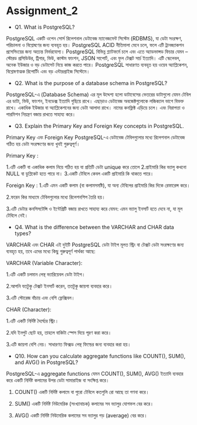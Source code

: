 # Assignment_2


* Q1. What is PostgreSQL?

PostgreSQL একটি ওপেন সোর্স রিলেশনাল ডেটাবেজ ম্যানেজমেন্ট সিস্টেম (RDBMS), যা ডেটা সংরক্ষণ, পরিচালনা ও বিশ্লেষণের জন্য ব্যবহৃত হয়। PostgreSQL ACID নীতিমালা মেনে চলে, ফলে এটি ট্রানজ্যাকশন প্রসেসিংয়ের জন্য অত্যন্ত নির্ভরযোগ্য। PostgreSQL বিভিন্ন প্ল্যাটফর্মে চলে এবং এতে অ্যাডভান্সড ফিচার যেমন – স্টোরড প্রসিডিউর, ট্রিগার, ভিউ, কাস্টম ফাংশন, JSON সাপোর্ট, এবং ফুল টেক্সট সার্চ ইত্যাদি। এটি স্কেলেবল, অনেক ইউজার ও বড় ডেটাসেট নিয়ে কাজ করতে পারে। PostgreSQL সাধারণত ব্যবহৃত হয় ওয়েব অ্যাপ্লিকেশন, বিশ্লেষণাত্মক রিপোর্টিং এবং বড় এন্টারপ্রাইজ সিস্টেমে।


* Q2. What is the purpose of a database schema in PostgreSQL?

PostgreSQL-এ (Database Schema) এর মূল উদ্দেশ্য হলো ডাটাবেসের ভেতরের ডাটাগুলো যেমন  টেবিল এর ডাটা, ভিউ, ফাংশন, ইনডেক্স ইত্যাদি গুছিয়ে রাখে। এছাড়াও ডেটাবেজ অবজেক্টগুলোকে লজিক্যাল ভাগে বিভক্ত রাখে। একাধিক ইউজার বা অ্যাপ্লিকেশনের জন্য ডেটা আলাদা রাখে। নামের কনফ্লিক্ট এড়িয়ে চলে। এবং নিরাপত্তা ও পারমিশন নিয়ন্ত্রণ বজায় রাখতে সাহায্য করে।


* Q3. Explain the Primary Key and Foreign Key concepts in PostgreSQL.

Primary Key এবং Foreign Key PostgreSQL-এ ডেটাবেজ টেবিলগুলোর মধ্যে রিলেশনাল ডেটাবেজ গঠিত হয় ডেটা সংরক্ষণের জন্য খুবই গুরুত্বপূর্ণ।

Primary Key :

1.এটি একটি বা একাধিক কলাম নিয়ে গঠিত হয় যা প্রতিটি ডেটা unique করে তোলে 
2.প্রাইমারি কির ভ্যালু কখনো NULL বা ডুপ্লিকেট হতে পারে না।
3.একটি টেবিলে কেবল একটি প্রাইমারি কি থাকতে পারে।

Foreign Key :
1.এটি এমন একটি কলাম (বা কলামসমষ্টি), যা অন্য টেবিলের প্রাইমারি কির দিকে রেফারেন্স করে।

2.ফরেন কির মাধ্যমে টেবিলগুলোর মধ্যে রিলেশনশিপ তৈরি হয়।

3.এটি ডেটার কনসিসটেন্সি ও ইন্টেগ্রিটি বজায় রাখতে সাহায্য করে যেমন: এমন ভ্যালু ইনসার্ট হতে দেবে না, যা মূল টেবিলে নেই।



* Q4. What is the difference between the VARCHAR and CHAR data types?

VARCHAR এবং CHAR এই দুইটি PostgreSQL ডেটা টাইপ মূলত স্ট্রিং বা টেক্সট ডেটা সংরক্ষণের জন্য ব্যবহৃত হয়, তবে এদের মধ্যে কিছু গুরুত্বপূর্ণ পার্থক্য আছে:

VARCHAR (Variable Character):

1.এটি একটি চলমান লেন্থ ভ্যারিয়েবল ডেটা টাইপ।

2.আপনি যতটুকু টেক্সট ইনসার্ট করেন, ততটুকু জায়গা ব্যবহার করে।

3.এটি স্টোরেজ বাঁচায় এবং বেশি ফ্লেক্সিবল।

CHAR (Character):

1.এটি একটি নির্দিষ্ট দৈর্ঘ্যের স্ট্রিং।

2.যদি ইনপুট ছোট হয়, তাহলে বাকিটা স্পেস দিয়ে পূরণ করা করে।

3.এটি জায়গা বেশি নেয়। সাধারণত ফিক্সড লেন্থ ফিল্ডের জন্য ব্যবহার করা হয়।



* Q10. How can you calculate aggregate functions like COUNT(), SUM(), and AVG() in PostgreSQL?

PostgreSQL-এ aggregate functions যেমন COUNT(), SUM(), AVG() ইত্যাদি ব্যবহার করে একটি নির্দিষ্ট কলামের উপর ডেটা সামারাইজ বা সংক্ষিপ্ত করে।

1. COUNT() একটি নির্দিষ্ট কলামে বা পুরো টেবিলে কতগুলি রো আছে তা গণনা করে।

2. SUM() একটি নির্দিষ্ট নিউমেরিক (সংখ্যাবাচক) কলামের সব ভ্যালুর যোগফল বের করে।

3. AVG() একটি নির্দিষ্ট নিউমেরিক কলামের সব ভ্যালুর গড় (average) বের করে।




